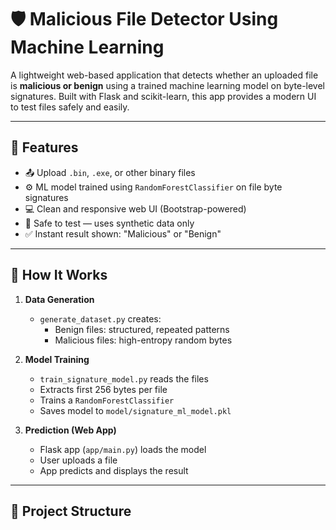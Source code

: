 # 🛡️ Malicious File Detector Using Machine Learning

A lightweight web-based application that detects whether an uploaded file is **malicious or benign** using a trained machine learning model on byte-level signatures. Built with Flask and scikit-learn, this app provides a modern UI to test files safely and easily.

---

## 🚀 Features

- 📤 Upload `.bin`, `.exe`, or other binary files
- ⚙️ ML model trained using `RandomForestClassifier` on file byte signatures
- 💻 Clean and responsive web UI (Bootstrap-powered)
- 🧪 Safe to test — uses synthetic data only
- ✅ Instant result shown: "Malicious" or "Benign"

---

## 🧠 How It Works

1. **Data Generation**
   - `generate_dataset.py` creates:
     - Benign files: structured, repeated patterns
     - Malicious files: high-entropy random bytes

2. **Model Training**
   - `train_signature_model.py` reads the files
   - Extracts first 256 bytes per file
   - Trains a `RandomForestClassifier`
   - Saves model to `model/signature_ml_model.pkl`

3. **Prediction (Web App)**
   - Flask app (`app/main.py`) loads the model
   - User uploads a file
   - App predicts and displays the result

---

## 📁 Project Structure

